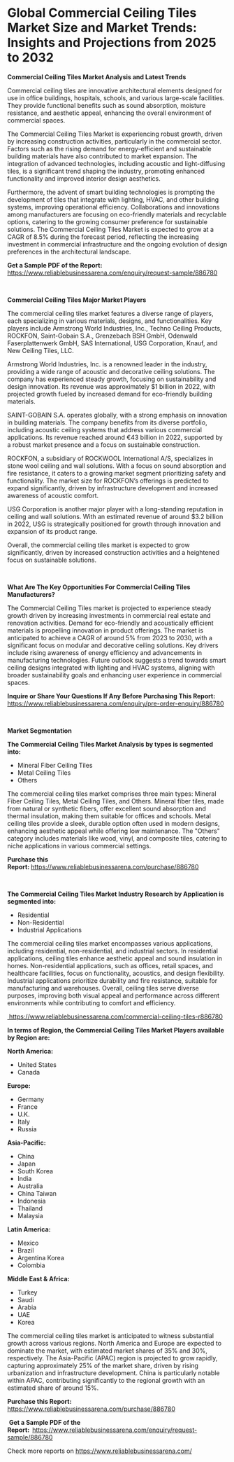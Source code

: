 <p><h1>Global Commercial Ceiling Tiles Market Size and Market Trends: Insights and Projections from 2025 to 2032</h1></p><p><strong>Commercial Ceiling Tiles Market Analysis and Latest Trends</strong></p>
<p><p>Commercial ceiling tiles are innovative architectural elements designed for use in office buildings, hospitals, schools, and various large-scale facilities. They provide functional benefits such as sound absorption, moisture resistance, and aesthetic appeal, enhancing the overall environment of commercial spaces.</p><p>The Commercial Ceiling Tiles Market is experiencing robust growth, driven by increasing construction activities, particularly in the commercial sector. Factors such as the rising demand for energy-efficient and sustainable building materials have also contributed to market expansion. The integration of advanced technologies, including acoustic and light-diffusing tiles, is a significant trend shaping the industry, promoting enhanced functionality and improved interior design aesthetics.</p><p>Furthermore, the advent of smart building technologies is prompting the development of tiles that integrate with lighting, HVAC, and other building systems, improving operational efficiency. Collaborations and innovations among manufacturers are focusing on eco-friendly materials and recyclable options, catering to the growing consumer preference for sustainable solutions. The Commercial Ceiling Tiles Market is expected to grow at a CAGR of 8.5% during the forecast period, reflecting the increasing investment in commercial infrastructure and the ongoing evolution of design preferences in the architectural landscape.</p></p>
<p><strong>Get a Sample PDF of the Report:&nbsp;</strong> <a href="https://www.reliablebusinessarena.com/enquiry/request-sample/886780?utm_campaign=2793&utm_medium=2&utm_source=Github&utm_content=ia&utm_term=04042025&utm_id=commercial-ceiling-tiles">https://www.reliablebusinessarena.com/enquiry/request-sample/886780</a></p>
<p>&nbsp;</p>
<p><strong>Commercial Ceiling Tiles Major Market Players</strong></p>
<p><p>The commercial ceiling tiles market features a diverse range of players, each specializing in various materials, designs, and functionalities. Key players include Armstrong World Industries, Inc., Techno Ceiling Products, ROCKFON, Saint-Gobain S.A., Grenzebach BSH GmbH, Odenwald Faserplattenwerk GmbH, SAS International, USG Corporation, Knauf, and New Ceiling Tiles, LLC.</p><p>Armstrong World Industries, Inc. is a renowned leader in the industry, providing a wide range of acoustic and decorative ceiling solutions. The company has experienced steady growth, focusing on sustainability and design innovation. Its revenue was approximately $1 billion in 2022, with projected growth fueled by increased demand for eco-friendly building materials.</p><p>SAINT-GOBAIN S.A. operates globally, with a strong emphasis on innovation in building materials. The company benefits from its diverse portfolio, including acoustic ceiling systems that address various commercial applications. Its revenue reached around €43 billion in 2022, supported by a robust market presence and a focus on sustainable construction.</p><p>ROCKFON, a subsidiary of ROCKWOOL International A/S, specializes in stone wool ceiling and wall solutions. With a focus on sound absorption and fire resistance, it caters to a growing market segment prioritizing safety and functionality. The market size for ROCKFON’s offerings is predicted to expand significantly, driven by infrastructure development and increased awareness of acoustic comfort.</p><p>USG Corporation is another major player with a long-standing reputation in ceiling and wall solutions. With an estimated revenue of around $3.2 billion in 2022, USG is strategically positioned for growth through innovation and expansion of its product range.</p><p>Overall, the commercial ceiling tiles market is expected to grow significantly, driven by increased construction activities and a heightened focus on sustainable solutions.</p></p>
<p>&nbsp;</p>
<p><strong>What Are The Key Opportunities For Commercial Ceiling Tiles Manufacturers?</strong></p>
<p><p>The Commercial Ceiling Tiles market is projected to experience steady growth driven by increasing investments in commercial real estate and renovation activities. Demand for eco-friendly and acoustically efficient materials is propelling innovation in product offerings. The market is anticipated to achieve a CAGR of around 5% from 2023 to 2030, with a significant focus on modular and decorative ceiling solutions. Key drivers include rising awareness of energy efficiency and advancements in manufacturing technologies. Future outlook suggests a trend towards smart ceiling designs integrated with lighting and HVAC systems, aligning with broader sustainability goals and enhancing user experience in commercial spaces.</p></p>
<p><strong>Inquire or Share Your Questions If Any Before Purchasing This Report:</strong> <a href="https://www.reliablebusinessarena.com/enquiry/pre-order-enquiry/886780?utm_campaign=2793&utm_medium=2&utm_source=Github&utm_content=ia&utm_term=04042025&utm_id=commercial-ceiling-tiles">https://www.reliablebusinessarena.com/enquiry/pre-order-enquiry/886780</a></p>
<p>&nbsp;</p>
<p><strong>Market Segmentation</strong></p>
<p><strong>The Commercial Ceiling Tiles Market Analysis by types is segmented into:</strong></p>
<p><ul><li>Mineral Fiber Ceiling Tiles</li><li>Metal Ceiling Tiles</li><li>Others</li></ul></p>
<p><p>The commercial ceiling tiles market comprises three main types: Mineral Fiber Ceiling Tiles, Metal Ceiling Tiles, and Others. Mineral fiber tiles, made from natural or synthetic fibers, offer excellent sound absorption and thermal insulation, making them suitable for offices and schools. Metal ceiling tiles provide a sleek, durable option often used in modern designs, enhancing aesthetic appeal while offering low maintenance. The "Others" category includes materials like wood, vinyl, and composite tiles, catering to niche applications in various commercial settings.</p></p>
<p><strong>Purchase this Report:&nbsp;</strong><a href="https://www.reliablebusinessarena.com/purchase/886780?utm_campaign=2793&utm_medium=2&utm_source=Github&utm_content=ia&utm_term=04042025&utm_id=commercial-ceiling-tiles">https://www.reliablebusinessarena.com/purchase/886780</a></p>
<p>&nbsp;</p>
<p><strong>The Commercial Ceiling Tiles Market Industry Research by Application is segmented into:</strong></p>
<p><ul><li>Residential</li><li>Non-Residential</li><li>Industrial Applications</li></ul></p>
<p><p>The commercial ceiling tiles market encompasses various applications, including residential, non-residential, and industrial sectors. In residential applications, ceiling tiles enhance aesthetic appeal and sound insulation in homes. Non-residential applications, such as offices, retail spaces, and healthcare facilities, focus on functionality, acoustics, and design flexibility. Industrial applications prioritize durability and fire resistance, suitable for manufacturing and warehouses. Overall, ceiling tiles serve diverse purposes, improving both visual appeal and performance across different environments while contributing to comfort and efficiency.</p></p>
<p><a href="https://www.reliablebusinessarena.com/commercial-ceiling-tiles-r886780?utm_campaign=2793&utm_medium=2&utm_source=Github&utm_content=ia&utm_term=04042025&utm_id=commercial-ceiling-tiles">&nbsp;https://www.reliablebusinessarena.com/commercial-ceiling-tiles-r886780</a></p>
<p><strong>In terms of Region, the Commercial Ceiling Tiles Market Players available by Region are:</strong></p>
<p>
    <p> <strong> North America: </strong>
        <ul>
            <li>United States</li>
            <li>Canada</li>
        </ul>
        </p> 
    <p> <strong> Europe: </strong>
        <ul>
            <li>Germany</li>
            <li>France</li>
            <li>U.K.</li>
            <li>Italy</li>
            <li>Russia</li>
        </ul>
        </p> 
    <p> <strong> Asia-Pacific: </strong>
        <ul>
            <li>China</li>
            <li>Japan</li>
            <li>South Korea</li>
            <li>India</li>
            <li>Australia</li>
            <li>China Taiwan</li>
            <li>Indonesia</li>
            <li>Thailand</li>
            <li>Malaysia</li>
        </ul>
        </p> 
    <p> <strong> Latin America: </strong>
        <ul>
            <li>Mexico</li>
            <li>Brazil</li>
            <li>Argentina Korea</li>
            <li>Colombia</li>
        </ul>
        </p> 
    <p> <strong> Middle East & Africa: </strong>
        <ul>
            <li>Turkey</li>
            <li>Saudi</li>
            <li>Arabia</li>
            <li>UAE</li>
            <li>Korea</li>
        </ul>
    </p>
    </p>
<p><p>The commercial ceiling tiles market is anticipated to witness substantial growth across various regions. North America and Europe are expected to dominate the market, with estimated market shares of 35% and 30%, respectively. The Asia-Pacific (APAC) region is projected to grow rapidly, capturing approximately 25% of the market share, driven by rising urbanization and infrastructure development. China is particularly notable within APAC, contributing significantly to the regional growth with an estimated share of around 15%.</p></p>
<p><strong>Purchase this Report: </strong><a href="https://www.reliablebusinessarena.com/purchase/886780?utm_campaign=2793&utm_medium=2&utm_source=Github&utm_content=ia&utm_term=04042025&utm_id=commercial-ceiling-tiles">https://www.reliablebusinessarena.com/purchase/886780</a></p>
<p>&nbsp;<strong>Get a Sample PDF of the Report:&nbsp;&nbsp;</strong><a href="https://www.reliablebusinessarena.com/enquiry/request-sample/886780?utm_campaign=2793&utm_medium=2&utm_source=Github&utm_content=ia&utm_term=04042025&utm_id=commercial-ceiling-tiles">https://www.reliablebusinessarena.com/enquiry/request-sample/886780</a></p>
<p><strong></strong></p>
<p>Check more reports on <a href="https://www.reliablebusinessarena.com/?utm_campaign=2793&utm_medium=2&utm_source=Github&utm_content=ia&utm_term=04042025&utm_id=commercial-ceiling-tiles">https://www.reliablebusinessarena.com/</a></p>